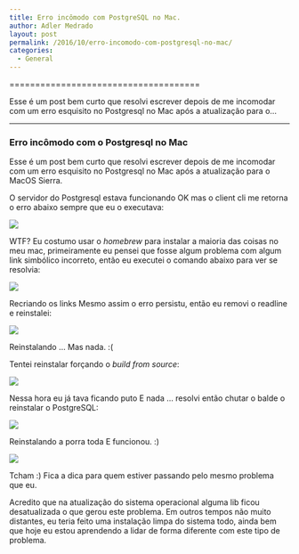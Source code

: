 ```yaml
---
title: Erro incômodo com PostgreSQL no Mac.
author: Adler Medrado
layout: post
permalink: /2016/10/erro-incomodo-com-postgresql-no-mac/
categories:
  - General
---
```

=====================================



Esse é um post bem curto que resolvi escrever depois de me incomodar com
um erro esquisito no Postgresql no Mac após a atualização para o…









------------------------------------------------------------------------







### Erro incômodo com o Postgresql no Mac 

Esse é um post bem curto que resolvi escrever depois de me incomodar com
um erro esquisito no Postgresql no Mac após a atualização para o MacOS
Sierra.

O servidor do Postgresql estava funcionando OK mas o client cli me
retorna o erro abaixo sempre que eu o executava:







![](https://cdn-images-1.medium.com/max/1600/1*nKXkh2PzTW85hhl59x3-3w.png)



WTF?
Eu costumo usar o *homebrew* para instalar a maioria das coisas no meu
mac, primeiramente eu pensei que fosse algum problema com algum link
simbólico incorreto, então eu executei o comando abaixo para ver se
resolvia:







![](https://cdn-images-1.medium.com/max/1600/1*aOcgI9fU746SkcSacFKqNA.png)



Recriando os links
Mesmo assim o erro persistu, então eu removi o readline e reinstalei:







![](https://cdn-images-1.medium.com/max/1600/1*mpcBc2Tu-ShIzR770ebQrg.png)



Reinstalando …
Mas nada. :(

Tentei reinstalar forçando o *build from source*:







![](https://cdn-images-1.medium.com/max/1600/1*eLE49JvI5vtL6ieIYF_eyQ.png)



Nessa hora eu já tava ficando puto
E nada … resolvi então chutar o balde o reinstalar o PostgreSQL:







![](https://cdn-images-1.medium.com/max/1600/1*n7GMinuLwIcIqldxekZb8w.png)



Reinstalando a porra toda
E funcionou. :)







![](https://cdn-images-1.medium.com/max/1600/1*qUqQk3QyIsE0YejWnjO9CA.png)



Tcham :)
Fica a dica para quem estiver passando pelo mesmo problema que eu.

Acredito que na atualização do sistema operacional alguma lib ficou
desatualizada o que gerou este problema. Em outros tempos não muito
distantes, eu teria feito uma instalação limpa do sistema todo, ainda
bem que hoje eu estou aprendendo a lidar de forma diferente com este
tipo de problema.













